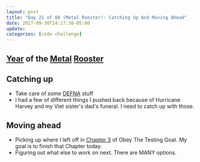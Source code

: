 ```yaml
---
layout: post
title: "Day 21 of 60 (Metal Rooster): Catching Up And Moving Ahead"
date: 2017-09-30T14:17:38-05:00
update: 
categories: [code challenge]
---
```

## [Year](https://en.wikipedia.org/wiki/Chinese_zodiac#Years) of the [Metal](https://en.wikipedia.org/wiki/Metal_(Wu_Xing)) [Rooster](https://en.wikipedia.org/wiki/Rooster_(zodiac))

## Catching up
-  Take care of some [DEFNA](https://www.defna.org/) stuff
-  I had a few of different things I pushed back because of Hurricane Harvey and my Viet sister's dad's funeral. I need to catch up with those.

## Moving ahead
-  Picking up where I left off in [Chapter 3](http://www.obeythetestinggoat.com/book/chapter_unit_test_first_view.html) of Obey The Testing Goat. My goal is to finish that Chapter today.
-  Figuring out what else to work on next. There are MANY options.
